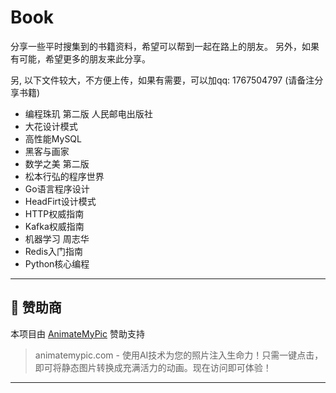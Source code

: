 # Book
分享一些平时搜集到的书籍资料，希望可以帮到一起在路上的朋友。
另外，如果有可能，希望更多的朋友来此分享。

另, 以下文件较大，不方便上传，如果有需要，可以加qq: 1767504797 (请备注分享书籍)
- 编程珠玑 第二版 人民邮电出版社
- 大花设计模式
- 高性能MySQL 
- 黑客与画家
- 数学之美 第二版
- 松本行弘的程序世界
- Go语言程序设计
- HeadFirt设计模式
- HTTP权威指南
- Kafka权威指南
- 机器学习 周志华
- Redis入门指南
- Python核心编程

---
## 🌟 赞助商
本项目由 [AnimateMyPic](https://animatemypic.com) 赞助支持

> animatemypic.com - 使用AI技术为您的照片注入生命力！只需一键点击，即可将静态图片转换成充满活力的动画。现在访问即可体验！

---

